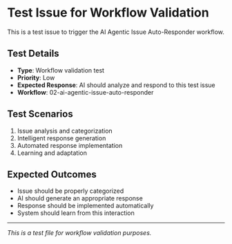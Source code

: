 # Test Issue for Workflow Validation

This is a test issue to trigger the AI Agentic Issue Auto-Responder workflow.

## Test Details
- **Type**: Workflow validation test
- **Priority**: Low
- **Expected Response**: AI should analyze and respond to this test issue
- **Workflow**: 02-ai-agentic-issue-auto-responder

## Test Scenarios
1. Issue analysis and categorization
2. Intelligent response generation
3. Automated response implementation
4. Learning and adaptation

## Expected Outcomes
- Issue should be properly categorized
- AI should generate an appropriate response
- Response should be implemented automatically
- System should learn from this interaction

---
*This is a test file for workflow validation purposes.*